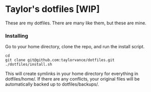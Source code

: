 # Taylor's dotfiles [WIP]

These are my dotfiles. There are many like them, but these are mine.

### Installing

Go to your home directory, clone the repo, and run the install script.

```
cd
git clone git@github.com:taylorvance/dotfiles.git
./dotfiles/install.sh
```

This will create symlinks in your home directory for everything in dotfiles/home/. If there are any conflicts, your original files will be automatically backed up to dotfiles/backups/.
